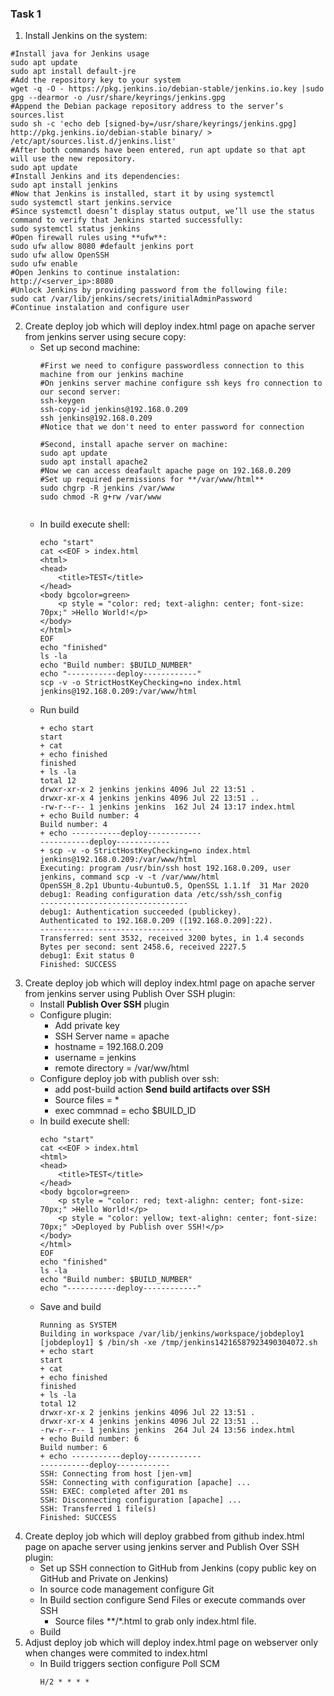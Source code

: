### Task 1
1. Install Jenkins on the system:
```
#Install java for Jenkins usage
sudo apt update
sudo apt install default-jre
#Add the repository key to your system
wget -q -O - https://pkg.jenkins.io/debian-stable/jenkins.io.key |sudo gpg --dearmor -o /usr/share/keyrings/jenkins.gpg
#Append the Debian package repository address to the server’s sources.list
sudo sh -c 'echo deb [signed-by=/usr/share/keyrings/jenkins.gpg] http://pkg.jenkins.io/debian-stable binary/ > /etc/apt/sources.list.d/jenkins.list'
#After both commands have been entered, run apt update so that apt will use the new repository.
sudo apt update
#Install Jenkins and its dependencies:
sudo apt install jenkins
#Now that Jenkins is installed, start it by using systemctl
sudo systemctl start jenkins.service
#Since systemctl doesn’t display status output, we’ll use the status command to verify that Jenkins started successfully:
sudo systemctl status jenkins
#Open firewall rules using **ufw**:
sudo ufw allow 8080 #default jenkins port
sudo ufw allow OpenSSH
sudo ufw enable
#Open Jenkins to continue instalation:
http://<server_ip>:8080
#Unlock Jenkins by providing password from the following file:
sudo cat /var/lib/jenkins/secrets/initialAdminPassword
#Continue instalation and configure user
```

2. Create deploy job which will deploy index.html page on apache server from jenkins server using secure copy:
    * Set up second machine:
        ```
        #First we need to configure passwordless connection to this machine from our jenkins machine
        #On jenkins server machine configure ssh keys fro connection to our second server:
        ssh-keygen
        ssh-copy-id jenkins@192.168.0.209
        ssh jenkins@192.168.0.209
        #Notice that we don't need to enter password for connection

        #Second, install apache server on machine:
        sudo apt update
        sudo apt install apache2
        #Now we can access deafault apache page on 192.168.0.209
        #Set up required permissions for **/var/www/html**
        sudo chgrp -R jenkins /var/www
        sudo chmod -R g+rw /var/www


    * In build execute shell:
        ```
        echo "start"
        cat <<EOF > index.html
        <html>
        <head>
            <title>TEST</title>
        </head>
        <body bgcolor=green>
            <p style = "color: red; text-alighn: center; font-size: 70px;" >Hello World!</p>
        </body>
        </html>
        EOF
        echo "finished"
        ls -la
        echo "Build number: $BUILD_NUMBER"
        echo "-----------deploy------------"
        scp -v -o StrictHostKeyChecking=no index.html jenkins@192.168.0.209:/var/www/html
        ```
    * Run build 
        ```
        + echo start
        start
        + cat
        + echo finished
        finished
        + ls -la
        total 12
        drwxr-xr-x 2 jenkins jenkins 4096 Jul 22 13:51 .
        drwxr-xr-x 4 jenkins jenkins 4096 Jul 22 13:51 ..
        -rw-r--r-- 1 jenkins jenkins  162 Jul 24 13:17 index.html
        + echo Build number: 4
        Build number: 4
        + echo -----------deploy------------
        -----------deploy------------
        + scp -v -o StrictHostKeyChecking=no index.html jenkins@192.168.0.209:/var/www/html
        Executing: program /usr/bin/ssh host 192.168.0.209, user jenkins, command scp -v -t /var/www/html
        OpenSSH_8.2p1 Ubuntu-4ubuntu0.5, OpenSSL 1.1.1f  31 Mar 2020
        debug1: Reading configuration data /etc/ssh/ssh_config
        ---------------------------------
        debug1: Authentication succeeded (publickey).
        Authenticated to 192.168.0.209 ([192.168.0.209]:22).
        ----------------------------------
        Transferred: sent 3532, received 3200 bytes, in 1.4 seconds
        Bytes per second: sent 2458.6, received 2227.5
        debug1: Exit status 0
        Finished: SUCCESS
        ```
3.  Create deploy job which will deploy index.html page on apache server from jenkins server using Publish Over SSH plugin:
    * Install **Publish Over SSH** plugin
    * Configure plugin:
        * Add private key
        * SSH Server name = apache
        * hostname = 192.168.0.209
        * username = jenkins
        * remote directory = /var/ww/html
    * Configure deploy job with publish over ssh:
        * add post-build action **Send build artifacts over SSH**
        * Source files = *
        * exec commnad = echo $BUILD_ID
    * In build execute shell:
        ```
        echo "start"
        cat <<EOF > index.html
        <html>
        <head>
            <title>TEST</title>
        </head>
        <body bgcolor=green>
            <p style = "color: red; text-alighn: center; font-size: 70px;" >Hello World!</p>
            <p style = "color: yellow; text-alighn: center; font-size: 70px;" >Deployed by Publish over SSH!</p>
        </body>
        </html>
        EOF
        echo "finished"
        ls -la
        echo "Build number: $BUILD_NUMBER"
        echo "-----------deploy------------"
        ```
    * Save and build
        ```
        Running as SYSTEM
        Building in workspace /var/lib/jenkins/workspace/jobdeploy1
        [jobdeploy1] $ /bin/sh -xe /tmp/jenkins14216587923490304072.sh
        + echo start
        start
        + cat
        + echo finished
        finished
        + ls -la
        total 12
        drwxr-xr-x 2 jenkins jenkins 4096 Jul 22 13:51 .
        drwxr-xr-x 4 jenkins jenkins 4096 Jul 22 13:51 ..
        -rw-r--r-- 1 jenkins jenkins  264 Jul 24 13:56 index.html
        + echo Build number: 6
        Build number: 6
        + echo -----------deploy------------
        -----------deploy------------
        SSH: Connecting from host [jen-vm]
        SSH: Connecting with configuration [apache] ...
        SSH: EXEC: completed after 201 ms
        SSH: Disconnecting configuration [apache] ...
        SSH: Transferred 1 file(s)
        Finished: SUCCESS
        ```
4. Create deploy job which will deploy grabbed from github index.html page on apache server using jenkins server and Publish Over SSH plugin:    
    * Set up SSH connection to GitHub from Jenkins (copy public key on GitHub and Private on Jenkins)
    * In source code management configure Git
    * In Build section configure Send Files or execute commands over SSH
        * Source files **/*.html to grab only index.html file.
   * Build
5. Adjust deploy job which will deploy index.html page on webserver only when changes were commited to index.html
    * In Build triggers section configure Poll SCM
        ```
        H/2 * * * *
        ```
